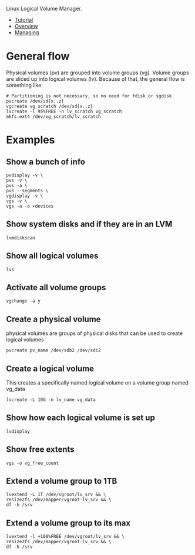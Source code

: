 Linux Logical Volume Manager.
- [Tutorial](http://linuxconfig.org/Linux_lvm_-_Logical_Volume_Manager)
- [Overview](http://www.centos.org/docs/5/html/Cluster_Logical_Volume_Manager/LVM_definition.html)
- [Managing](http://www.centos.org/docs/5/html/Cluster_Logical_Volume_Manager/VG_admin.html)

# General flow

Physical volumes (pv) are grouped into volume groups (vg). Volume groups are sliced up into logical volumes (lv). Because of that, the general flow is something like:

```
# Partitioning is not necessary, so no need for fdisk or sgdisk
pvcreate /dev/sd{x..z}
vgcreate vg_scratch /dev/sd{x..z}
lvcreate -l 95%FREE -n lv_scratch vg_scratch
mkfs.ext4 /dev/vg_scratch/lv_scratch
```


# Examples
## Show a bunch of info

```
pvdisplay -v \
pvs -v \
pvs -a \
pvs --segments \
vgdisplay -v \
vgs -v \
vgs -a -o +devices
```

## Show system disks and if they are in an LVM
`lvmdiskscan`

## Show all logical volumes
`lvs`

## Activate all volume groups
`vgchange -a y`

## Create a physical volume
physical volumes are groups of physical disks that can be used to create logical volumes

`pvcreate pv_name /dev/sdb2 /dev/sdc2`

## Create a logical volume
This creates a specifically named logical volume on a volume group named vg_data

`lvcreate -L 10G -n lv_name vg_data`

## Show how each logical volume is set up
`lvdisplay`

## Show free extents
`vgs -o vg_free_count`

## Extend a volume group to 1TB

```
lvextend -L 1T /dev/vgroot/lv_srv && \
resize2fs /dev/mapper/vgroot-lv_srv && \
df -h /srv
```

## Extend a volume group to its max

```
lvextend -l +100%FREE /dev/vgroot/lv_srv && \
resize2fs /dev/mapper/vgroot-lv_srv && \
df -h /srv
```
